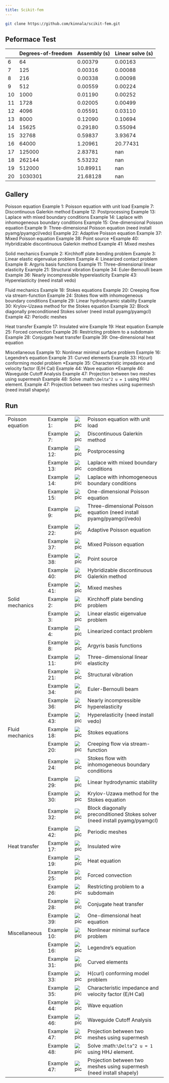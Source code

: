 ```yaml
---
title: Scikit-fem
---
```


```bash
git clone https://github.com/kinnala/scikit-fem.git
```

## Peformace Test

|     | Degrees-of-freedom | Assembly (s) | Linear solve (s) |
| --- | ------------------ | ------------ | ---------------- |
| 6   | 64                 | 0.00379      | 0.00163          |
| 7   | 125                | 0.00316      | 0.00088          |
| 8   | 216                | 0.00338      | 0.00098          |
| 9   | 512                | 0.00559      | 0.00224          |
| 10  | 1000               | 0.01190      | 0.00252          |
| 11  | 1728               | 0.02005      | 0.00499          |
| 12  | 4096               | 0.05591      | 0.03110          |
| 13  | 8000               | 0.12090      | 0.10694          |
| 14  | 15625              | 0.29180      | 0.55094          |
| 15  | 32768              | 0.59837      | 3.93674          |
| 16  | 64000              | 1.20961      | 20.77431         |
| 17  | 125000             | 2.83781      | nan              |
| 18  | 262144             | 5.53232      | nan              |
| 19  | 512000             | 10.89911     | nan              |
| 20  | 1030301            | 21.68128     | nan              |

## Gallery

Poisson equation
 Example 1: Poisson equation with unit load
 Example 7: Discontinuous Galerkin method
 Example 12: Postprocessing
 Example 13: Laplace with mixed boundary conditions
 Example 14: Laplace with inhomogeneous boundary conditions
 Example 15: One-dimensional Poisson equation
 Example 9: Three-dimensional Poisson equation (need install pyamg/pyamgcl/vedo)
 Example 22: Adaptive Poisson equation
 Example 37: Mixed Poisson equation
 Example 38: Point source
*Example 40: Hybridizable discontinuous Galerkin method
 Example 41: Mixed meshes

Solid mechanics
 Example 2: Kirchhoff plate bending problem
 Example 3: Linear elastic eigenvalue problem
 Example 4: Linearized contact problem
 Example 8: Argyris basis functions
 Example 11: Three-dimensional linear elasticity
 Example 21: Structural vibration
 Example 34: Euler-Bernoulli beam
 Example 36: Nearly incompressible hyperelasticity
 Example 43: Hyperelasticity (need install vedo)

Fluid mechanics
 Example 18: Stokes equations
 Example 20: Creeping flow via stream-function
 Example 24: Stokes flow with inhomogeneous boundary conditions
 Example 29: Linear hydrodynamic stability
 Example 30: Krylov-Uzawa method for the Stokes equation
 Example 32: Block diagonally preconditioned Stokes solver (need install pyamg/pyamgcl)
 Example 42: Periodic meshes

Heat transfer
 Example 17: Insulated wire
 Example 19: Heat equation
 Example 25: Forced convection
 Example 26: Restricting problem to a subdomain
 Example 28: Conjugate heat transfer
 Example 39: One-dimensional heat equation

Miscellaneous
 Example 10: Nonlinear minimal surface problem
 Example 16: Legendre’s equation
 Example 31: Curved elements
 Example 33: H(curl) conforming model problem
*Example 35: Characteristic impedance and velocity factor (E/H Cal)
 Example 44: Wave equation
*Example 46: Waveguide Cutoff Analysis
 Example 47: Projection between two meshes using supermesh
 Example 48: Solve :math:`\Delta^2 u = 1` using HHJ element.
 Example 47: Projection between two meshes using supermesh (need install shapely)

## Run

|                  |             |                           |                                                                            |
| ---------------- | ----------- | ------------------------- | -------------------------------------------------------------------------- |
| Poisson equation | Example 1:  | ![pic](ex01_solution.png) | Poisson equation with unit load                                            |
|                  | Example 7:  | ![pic](ex07_solution.png) | Discontinuous Galerkin method                                              |
|                  | Example 12: | ![pic](ex12_solution.png) | Postprocessing                                                             |
|                  | Example 13: | ![pic](ex13_solution.png) | Laplace with mixed boundary conditions                                     |
|                  | Example 14: | ![pic](ex14_solution.png) | Laplace with inhomogeneous boundary conditions                             |
|                  | Example 15: | ![pic](ex15_solution.png) | One-dimensional Poisson equation                                           |
|                  | Example 9:  | ![pic](ex09_solution.png) | Three-dimensional Poisson equation (need install pyamg/pyamgcl/vedo)       |
|                  | Example 22: | ![pic](ex22_solution.png) | Adaptive Poisson equation                                                  |
|                  | Example 37: | ![pic](ex37_solution.png) | Mixed Poisson equation                                                     |
|                  | Example 38: | ![pic](ex38_solution.png) | Point source                                                               |
|                  | Example 40: | ![pic](ex40_solution.png) | Hybridizable discontinuous Galerkin method                                 |
|                  | Example 41: | ![pic](ex41_solution.png) | Mixed meshes                                                               |
| Solid mechanics  | Example 2:  | ![pic](ex02_solution.png) | Kirchhoff plate bending problem                                            |
|                  | Example 3:  | ![pic](ex03_solution.png) | Linear elastic eigenvalue problem                                          |
|                  | Example 4:  | ![pic](ex04_solution.png) | Linearized contact problem                                                 |
|                  | Example 8:  | ![pic](ex08_solution.png) | Argyris basis functions                                                    |
|                  | Example 11: | ![pic](ex11_solution.png) | Three-dimensional linear elasticity                                        |
|                  | Example 21: | ![pic](ex21_solution.png) | Structural vibration                                                       |
|                  | Example 34: | ![pic](ex34_solution.png) | Euler-Bernoulli beam                                                       |
|                  | Example 36: | ![pic](ex36_solution.png) | Nearly incompressible hyperelasticity                                      |
|                  | Example 43: | ![pic](ex43_solution.png) | Hyperelasticity (need install vedo)                                        |
| Fluid mechanics  | Example 18: | ![pic](ex18_solution.png) | Stokes equations                                                           |
|                  | Example 20: | ![pic](ex20_solution.png) | Creeping flow via stream-function                                          |
|                  | Example 24: | ![pic](ex24_solution.png) | Stokes flow with inhomogeneous boundary conditions                         |
|                  | Example 29: | ![pic](ex29_solution.png) | Linear hydrodynamic stability                                              |
|                  | Example 30: | ![pic](ex30_solution.png) | Krylov-Uzawa method for the Stokes equation                                |
|                  | Example 32: | ![pic](ex32_solution.png) | Block diagonally preconditioned Stokes solver (need install pyamg/pyamgcl) |
|                  | Example 42: | ![pic](ex42_solution.png) | Periodic meshes                                                            |
| Heat transfer    | Example 17: | ![pic](ex17_solution.png) | Insulated wire                                                             |
|                  | Example 19: | ![pic](ex19_solution.png) | Heat equation                                                              |
|                  | Example 25: | ![pic](ex25_solution.png) | Forced convection                                                          |
|                  | Example 26: | ![pic](ex26_solution.png) | Restricting problem to a subdomain                                         |
|                  | Example 28: | ![pic](ex28_solution.png) | Conjugate heat transfer                                                    |
|                  | Example 39: | ![pic](ex39_solution.png) | One-dimensional heat equation                                              |
| Miscellaneous    | Example 10: | ![pic](ex10_solution.png) | Nonlinear minimal surface problem                                          |
|                  | Example 16: | ![pic](ex16_solution.png) | Legendre’s equation                                                        |
|                  | Example 31: | ![pic](ex31_solution.png) | Curved elements                                                            |
|                  | Example 33: | ![pic](ex33_solution.png) | H(curl) conforming model problem                                           |
|                  | Example 35: | ![pic](ex35_solution.png) | Characteristic impedance and velocity factor (E/H Cal)                     |
|                  | Example 44: | ![pic](ex44_solution.png) | Wave equation                                                              |
|                  | Example 46: | ![pic](ex46_solution.png) | Waveguide Cutoff Analysis                                                  |
|                  | Example 47: | ![pic](ex47_solution.png) | Projection between two meshes using supermesh                              |
|                  | Example 48: | ![pic](ex48_solution.png) | Solve :math:`\Delta^2 u = 1` using HHJ element.                            |
|                  | Example 47: | ![pic](ex47_solution.png) | Projection between two meshes using supermesh (need install shapely)       |
